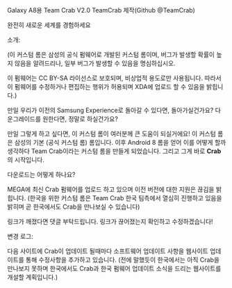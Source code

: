 Galaxy A8용 Team Crab V2.0
TeamCrab 제작(Github @TeamCrab)

완전히 새로운 세계를 경험하세요


소개:

(이 커스텀 롬은 삼성의 공식 펌웨어로 개발된 커스텀 롬이며, 버그가 발생할 확률이 높지 않음을 알려드리나, 일부 버그가 발생할 수 있음을 명심하십시오.

이 펌웨어는 CC BY-SA 라이선스로 보호되며, 비상업적 용도로만 사용됩니다. 따라서 이 펌웨어를 수정하거나 편집하는 행위가 허용되며 XDA에 업로드 할 수 있음을 밝힙니다.)

만일 우리가 이전의 Samsung Experience로 돌아갈 수 있다면, 돌아가실건가요?
다운그레이드를 원한다면, 정말로 하실건가요?

만일 그렇게 하고 싶다면, 이 커스텀 롬이 여러분께 큰 도움이 되실거에요!
이 커스텀 롬은 삼성의 기본 (공식 커스텀 롬) 롬입니다. 이후 Android 8 롬을 얻어 이를 어떻게 할까 생각하다 Team Crab이라는 커스텀 롬을 만들게 되었습니다.
그리고 그게 바로 **Crab**의 시작입니다.

다운로드는 어떻게 하나요?

MEGA에 최신 Crab 펌웨어를 업로드 하고 있으며 이전 버전에 대한 지원은 끊김을 밝힙니다.
(한국을 위한 커스텀 롬은 Team Crab 한국 팀측에서 열심히 진행하고 있음을 밝히며 곧 한국에서도 Crab을 만나보실 수 있습니다)

링크가 깨졌다면 댓글 부탁드립니다. 링크가 끊어졌는지 확인하고 수정하겠습니다!

변경 로그:

다음 사이트에 Crab이 업데이트 될때마다 소프트웨어 업데이트 사항을 웹사이트 업데이트를 통해 수정사항을 추가하고 있습니다.
(전에 말했듯이 한국에서는 아직 Crab을 만나보지 못하며 한국에서도 Crab과 한국 펌웨어 업데이트 소식을 드리는 웹사이트를 개설할 계획입니다.)
